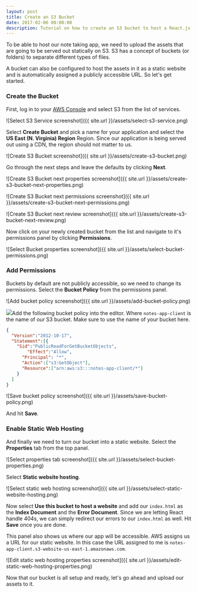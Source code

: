 ```yaml
---
layout: post
title: Create an S3 Bucket
date: 2017-02-06 00:00:00
description: Tutorial on how to create an S3 bucket to host a React.js single page application.
---
```


To be able to host our note taking app, we need to upload the assets that are going to be served out statically on S3. S3 has a concept of buckets (or folders) to separate different types of files.

A bucket can also be configured to host the assets in it as a static website and is automatically assigned a publicly accessible URL. So let's get started.

### Create the Bucket

First, log in to your [AWS Console](https://console.aws.amazon.com) and select S3 from the list of services.

![Select S3 Service screenshot]({{ site.url }}/assets/select-s3-service.png)

Select **Create Bucket** and pick a name for your application and select the **US East (N. Virginia) Region** Region. Since our application is being served out using a CDN, the region should not matter to us.

![Create S3 Bucket screenshot]({{ site.url }}/assets/create-s3-bucket.png)

Go through the next steps and leave the defaults by clicking **Next**.

![Create S3 Bucket next properties screenshot]({{ site.url }}/assets/create-s3-bucket-next-properties.png)

![Create S3 Bucket next permissions screenshot]({{ site.url }}/assets/create-s3-bucket-next-permissions.png)

![Create S3 Bucket next review screenshot]({{ site.url }}/assets/create-s3-bucket-next-review.png)

Now click on your newly created bucket from the list and navigate to it's permissions panel by clicking **Permissions**.

![Select Bucket properties screenshot]({{ site.url }}/assets/select-bucket-permissions.png)

### Add Permissions

Buckets by default are not publicly accessible, so we need to change its permissions. Select the **Bucket Policy** from the permissions panel.

![Add bucket policy screenshot]({{ site.url }}/assets/add-bucket-policy.png)

<img class="code-marker" src="{{ site.url }}/assets/s.png" />Add the following bucket policy into the editor. Where `notes-app-client` is the name of our S3 bucket. Make sure to use the name of your bucket here.

``` json
{
  "Version":"2012-10-17",
  "Statement":[{
	"Sid":"PublicReadForGetBucketObjects",
        "Effect":"Allow",
	  "Principal": "*",
      "Action":["s3:GetObject"],
      "Resource":["arn:aws:s3:::notes-app-client/*"]
    }
  ]
}
```

![Save bucket policy screenshot]({{ site.url }}/assets/save-bucket-policy.png)

And hit **Save**.

### Enable Static Web Hosting

And finally we need to turn our bucket into a static website. Select the **Properties** tab from the top panel.

![Select properties tab screenshot]({{ site.url }}/assets/select-bucket-properties.png)

Select **Static website hosting**. 

![Select static web hosting screenshot]({{ site.url }}/assets/select-static-website-hosting.png)

Now select **Use this bucket to host a website** and add our `index.html` as the **Index Document** and the **Error Document**. Since we are letting React handle 404s, we can simply redirect our errors to our `index.html` as well. Hit **Save** once you are done.

This panel also shows us where our app will be accessible. AWS assigns us a URL for our static website. In this case the URL assigned to me is `notes-app-client.s3-website-us-east-1.amazonaws.com`.

![Edit static web hosting properties screenshot]({{ site.url }}/assets/edit-static-web-hosting-properties.png)

Now that our bucket is all setup and ready, let's go ahead and upload our assets to it.

